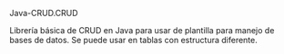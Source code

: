 Java-CRUD.CRUD

Librería básica de CRUD en Java para usar de plantilla para manejo de bases de datos.
Se puede usar en tablas con estructura diferente.